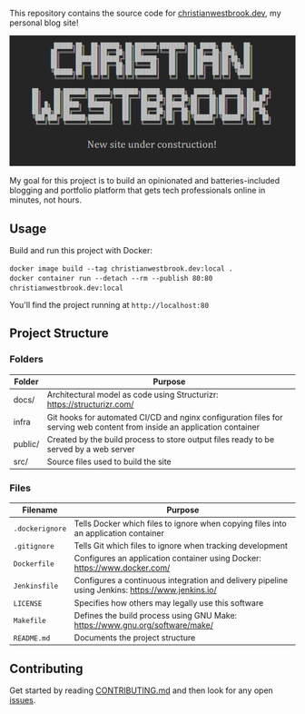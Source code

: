 This repository contains the source code for [christianwestbrook.dev](https://www.christianwestbrook.dev/), my personal blog site!

[![Screenshot](docs/images/screenshot.png)](https://www.christianwestbrook.dev/)

My goal for this project is to build an opinionated and batteries-included blogging and portfolio platform that gets tech professionals online in minutes, not hours.

## Usage

Build and run this project with Docker:

`docker image build --tag christianwestbrook.dev:local .`  
`docker container run --detach --rm --publish 80:80 christianwestbrook.dev:local`  

You'll find the project running at `http://localhost:80`

## Project Structure

### Folders

| Folder | Purpose |
|--------|---------|
| docs/ | Architectural model as code using Structurizr: https://structurizr.com/ |
| infra | Git hooks for automated CI/CD and nginx configuration files for serving web content from inside an application container |
| public/ | Created by the build process to store output files ready to be served by a web server |
| src/ | Source files used to build the site |

### Files

| Filename | Purpose |
|----------|---------|
| `.dockerignore` | Tells Docker which files to ignore when copying files into an application container |
| `.gitignore` | Tells Git which files to ignore when tracking development |
| `Dockerfile` | Configures an application container using Docker: https://www.docker.com/ |
| `Jenkinsfile` | Configures a continuous integration and delivery pipeline using Jenkins: https://www.jenkins.io/ |
| `LICENSE` | Specifies how others may legally use this software |
| `Makefile` | Defines the build process using GNU Make: https://www.gnu.org/software/make/ |
| `README.md` | Documents the project structure |

## Contributing

Get started by reading [CONTRIBUTING.md](./CONTRIBUTING.md) and then look for any open [issues](https://github.com/christian-westbrook/christianwestbrook.dev/issues).
